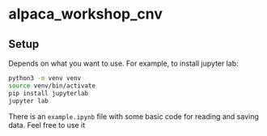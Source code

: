 # alpaca_workshop_cnv

## Setup

Depends on what you want to use. For example, to install jupyter lab:

```bash
python3 -m venv venv
source venv/bin/activate
pip install jupyterlab
jupyter lab
```

There is an `example.ipynb` file with some basic code for reading and saving data. Feel free to use it


